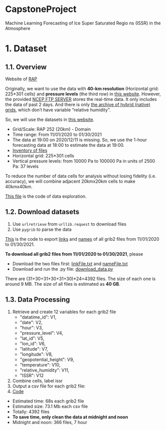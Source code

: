 # CapstoneProject
Machine Learning Forecasting of Ice Super Saturated Regio ns (ISSR) in the Atmosphere

# 1. Dataset
## 1.1. Overview
Website of [RAP](https://rapidrefresh.noaa.gov/)

Originally, we want to use the data with **40-km resolution** (Horizontal grid: 225*301 cells) and **pressure levels** (the third row) in [this website](https://www.nco.ncep.noaa.gov/pmb/products/rap/). However, the provided [NCEP FTP SERVER](ftp://ftp.ncep.noaa.gov/pub/data/nccf/com/rap/prod) stores the real-time data. It only includes the data of past 2 days. And there is only [the archive of hybrid (native) grids](http://soostrc.comet.ucar.edu/data/grib/rap/), which don’t have variable “relative humidity”.  

So, we will use the datasets in [this website](https://www.ncdc.noaa.gov/data-access/model-data/model-datasets/rapid-refresh-rap). 
- Grid/Scale: RAP	252 (20km) - Domain
- Time range: From 11/01/2020 to 01/30/2021
- The data at 19:00 on 2020/12/11 is missing. So, we use the 1-hour forecasting data at 18:00 to estimate the data at 19:00.
- [Inventory of files](https://www.nco.ncep.noaa.gov/pmb/products/rap/rap.t00z.awp252pgrbf00.grib2.shtml)
- Horizontal grid: 225*301 cells
- Vertical pressure levels: from 10000 Pa to 100000 Pa in units of 2500 Pa: 37 levels

To reduce the number of data cells for analysis without losing fidelity (i.e. accuracy), we will combine adjacent 20kmx20km cells to make 40kmx40km. 

[This file](explore_data.py) is the code of data exploration.

## 1.2. Download datasets

1. Use `urlretrieve` from `urllib.request` to download files
2. Use `pygrib` to parse the data


[This](collect_links_names.py) is the code to export [links](linkFile.txt) and [names](nameFile.txt) of all grib2 files from 11/01/2020 to 01/30/2021.

**To download all grib2 files from 11/01/2020 to 01/30/2021**, please
- Download the two files first: [linkFile.txt](linkFile.txt) and [nameFile.txt](nameFile.txt)
- Download and run the .py file: [download_data.py](download_data.py)

There are (31+30+31+30+31+30)*24=4392 files. The size of each one is around 9 MB. The size of all files is estimated as **40 GB**.


## 1.3. Data Processing

1. Retrieve and create 12 variables for each grib2 file
    - "datatime_id": V1, 
    - "date": V2, 
    - "hour": V3, 
    - "pressure_level": V4, 
    - "lat_id": V5, 
    - "lon_id": V6, 
    - "latitude": V7, 
    - "longitude": V8, 
    - "geopotential_height": V9, 
    - "temperature": V10, 
    - "relative_humidity": V11, 
    - "ISSR": V12
2. Combine cells, label issr
3. Output a csv file for each grib2 file:
4. [Code](data_processing.py)
  - Estimated time: 68s each grib2 file
  - Estimated size: 73.1 Mb each csv file
  - Totally: 4392 files
  - **To save time, only clean the data at midnight and noon**
  - Midnight and noon: 366 files, 7 hour



